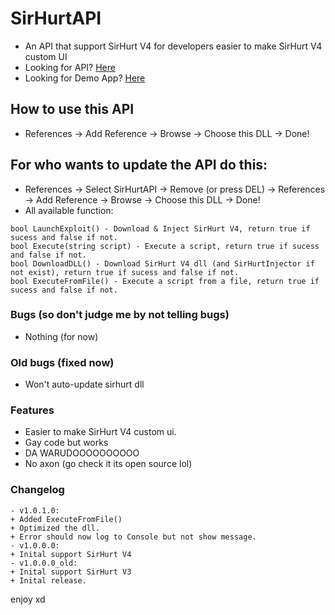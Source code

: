 # SirHurtAPI
 - An API that support SirHurt V4 for developers easier to make SirHurt V4 custom UI
 - Looking for API? [Here](https://raw.githubusercontent.com/teppyboy/SirHurtAPI/master/SirHurtAPI/SirHurtAPI/SirHurtAPI/bin/Debug/SirHurtAPI.dll)
 - Looking for Demo App? [Here](https://github.com/teppyboy/SirHurtAPI/raw/master/SirHurtAPI/SirHurtAPI/SirHurtAPI%20Demo%20App/bin/Debug/SirHurtAPI%20Demo%20App.exe)
## How to use this API
- References -> Add Reference -> Browse -> Choose this DLL -> Done!
## For who wants to update the API do this:
- References -> Select SirHurtAPI -> Remove (or press DEL) -> References -> Add Reference -> Browse -> Choose this DLL -> Done!
- All available function:
```
bool LaunchExploit() - Download & Inject SirHurt V4, return true if sucess and false if not.
bool Execute(string script) - Execute a script, return true if sucess and false if not.
bool DownloadDLL() - Download SirHurt V4 dll (and SirHurtInjector if not exist), return true if sucess and false if not.
bool ExecuteFromFile() - Execute a script from a file, return true if sucess and false if not.
```
### Bugs (so don't judge me by not telling bugs)
- Nothing (for now) 

### Old bugs (fixed now)
- Won't auto-update sirhurt dll

### Features
- Easier to make SirHurt V4 custom ui.
- Gay code but works
- DA WARUDOOOOOOOOOO
- No axon (go check it its open source lol)

### Changelog
```
- v1.0.1.0:
+ Added ExecuteFromFile()
+ Optimized the dll.
+ Error should now log to Console but not show message.
- v1.0.0.0:
+ Inital support SirHurt V4
- v1.0.0.0_old:
+ Inital support SirHurt V3
+ Inital release.
```
enjoy xd 
